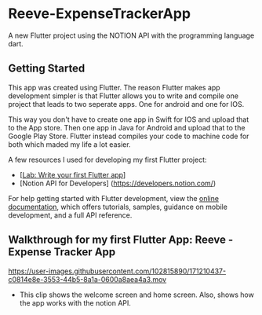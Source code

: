 # Reeve-ExpenseTrackerApp

A new Flutter project using the NOTION API with the programming language dart.

## Getting Started

This app was created using Flutter. The reason Flutter makes app development simpler is that Flutter allows you to write and compile one project that leads to two seperate apps. One for android and one for IOS. 

This way you don't have to create one app in Swift for IOS and upload that to the App store. Then one app in Java for Android and upload that to the Google Play Store. Flutter instead compiles your code to machine code for both which maded my life a lot easier.

A few resources I used for developing my first Flutter project:

- [[Lab: Write your first Flutter app](https://docs.flutter.dev/get-started/codelab)]
- [Notion API for Developers] (https://developers.notion.com/)

For help getting started with Flutter development, view the
[online documentation](https://docs.flutter.dev/), which offers tutorials,
samples, guidance on mobile development, and a full API reference.


## Walkthrough for my first Flutter App: Reeve - Expense Tracker App

https://user-images.githubusercontent.com/102815890/171210437-c0814e8e-3553-44b5-8a1a-0600a8aea4a3.mov

- This clip shows the welcome screen and home screen. Also, shows how the app works with the notion API.
